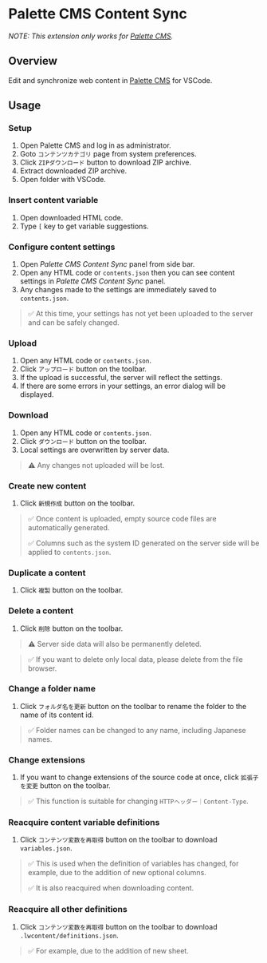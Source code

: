 # Palette CMS Content Sync

*NOTE: This extension only works for [Palette CMS](https://palettecms.jp/).*

## Overview

Edit and synchronize web content in [Palette CMS](https://palettecms.jp/) for VSCode.

## Usage

### Setup

1. Open Palette CMS and log in as administrator.
1. Goto `コンテンツカテゴリ` page from system preferences.
1. Click `ZIPダウンロード` button to download ZIP archive.
1. Extract downloaded ZIP archive.
1. Open folder with VSCode.

### Insert content variable

1. Open downloaded HTML code.
1. Type `[` key to get variable suggestions.

### Configure content settings

1. Open *Palette CMS Content Sync* panel from side bar.
1. Open any HTML code or `contents.json` then you can see content settings in *Palette CMS Content Sync* panel.
1. Any changes made to the settings are immediately saved to `contents.json`.

> ✅ At this time, your settings has not yet been uploaded to the server and can be safely changed.

### Upload

1. Open any HTML code or `contents.json`.
1. Click `アップロード` button on the toolbar.
1. If the upload is successful, the server will reflect the settings.
1. If there are some errors in your settings, an error dialog will be displayed.

### Download

1. Open any HTML code or `contents.json`.
1. Click `ダウンロード` button on the toolbar.
1. Local settings are overwritten by server data.

> ⚠️ Any changes not uploaded will be lost.

### Create new content

1. Click `新規作成` button on the toolbar.

> ✅ Once content is uploaded, empty source code files are automatically generated.
>
> ✅ Columns such as the system ID generated on the server side will be applied to `contents.json`.

### Duplicate a content

1. Click `複製` button on the toolbar.

### Delete a content

1. Click `削除` button on the toolbar.

> ⚠️ Server side data will also be permanently deleted.

> ✅ If you want to delete only local data, please delete from the file browser.

### Change a folder name

1. Click `フォルダ名を更新` button on the toolbar to rename the folder to the name of its content id.

> ✅ Folder names can be changed to any name, including Japanese names.

### Change extensions

1. If you want to change extensions of the source code at once, click `拡張子を変更` button on the toolbar.

> ✅ This function is suitable for changing `HTTPヘッダー｜Content-Type`.

### Reacquire content variable definitions

1. Click `コンテンツ変数を再取得` button on the toolbar to download `variables.json`.

> ✅ This is used when the definition of variables has changed, for example, due to the addition of new optional columns.
>
> ✅ It is also reacquired when downloading content.

### Reacquire all other definitions

1. Click `コンテンツ変数を再取得` button on the toolbar to download `.lwcontent/definitions.json`.

> ✅ For example, due to the addition of new sheet.
